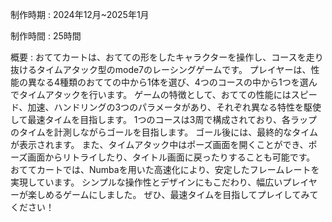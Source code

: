 制作時期 : 2024年12月~2025年1月

制作時間 : 25時間

概要 : おててカートは、おてての形をしたキャラクターを操作し、コースを走り抜けるタイムアタック型のmode7のレーシングゲームです。 プレイヤーは、性能の異なる4種類のおてての中から1体を選び、4つのコースの中から1つを選んでタイムアタックを行います。 ゲームの特徴として、おてての性能にはスピード、加速、ハンドリングの3つのパラメータがあり、それぞれ異なる特性を駆使して最速タイムを目指します。 1つのコースは3周で構成されており、各ラップのタイムを計測しながらゴールを目指します。 ゴール後には、最終的なタイムが表示されます。 また、タイムアタック中はポーズ画面を開くことができ、ポーズ画面からリトライしたり、タイトル画面に戻ったりすることも可能です。 おててカートでは、Numbaを用いた高速化により、安定したフレームレートを実現しています。 シンプルな操作性とデザインにもこだわり、幅広いプレイヤーが楽しめるゲームにしました。 ぜひ、最速タイムを目指してプレイしてみてください！
